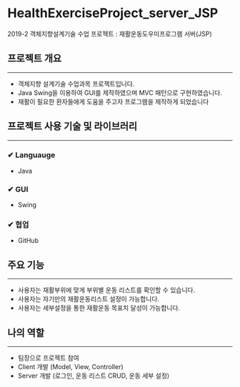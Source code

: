 # HealthExerciseProject_server_JSP
2019-2 객체지향설계기술 수업 프로젝트 :  재활운동도우미프로그램 서버(JSP)

## 프로젝트 개요

---

- 객체지향 설계기술 수업과목 프로젝트입니다.
- Java Swing을 이용하여 GUI를 제작하였으며 MVC 패턴으로 구현하였습니다.
- 재활이 필요한 환자들에게 도움을 주고자 프로그램을 제작하게 되었습니다

## 프로젝트 사용 기술 및 라이브러리

---

### ✔ Languauge

- Java

### ✔ GUI

- Swing

### ✔ 협업

- GitHub

## 주요 기능

---

- 사용자는 재활부위에 맞게 부위별 운동 리스트를 확인할 수 있습니다.
- 사용자는 자기만의 재활운동리스트 설정이 가능합니다.
- 사용자는 세부설정을 통한 재활운동 목표치 달성이 가능합니다.

## 나의 역할

---

- 팀장으로 프로젝트 참여
- Client 개발 (Model, View, Controller)
- Server 개발 (로그인, 운동 리스트 CRUD, 운동 세부 설정)
